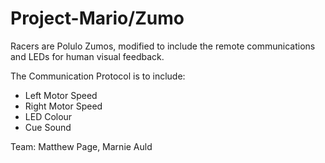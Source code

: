 Project-Mario/Zumo
==================

Racers are Polulo Zumos, modified to include the remote communications and LEDs for human visual feedback.

The Communication Protocol is to include:
  - Left Motor Speed
  - Right Motor Speed
  - LED Colour
  - Cue Sound

Team: Matthew Page, Marnie Auld